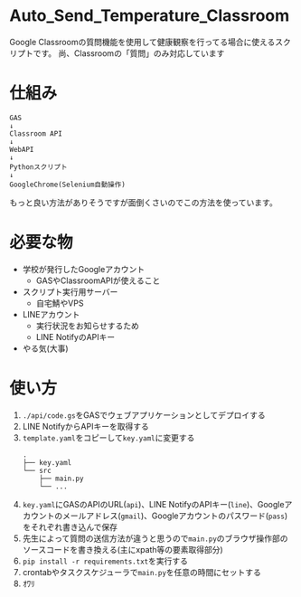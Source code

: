 # Auto_Send_Temperature_Classroom

Google Classroomの質問機能を使用して健康観察を行ってる場合に使えるスクリプトです。
尚、Classroomの「質問」のみ対応しています

# 仕組み

```
GAS
↓
Classroom API
↓
WebAPI
↓
Pythonスクリプト
↓
GoogleChrome(Selenium自動操作)
```

もっと良い方法がありそうですが面倒くさいのでこの方法を使っています。

# 必要な物

- 学校が発行したGoogleアカウント
    - GASやClassroomAPIが使えること
- スクリプト実行用サーバー
    - 自宅鯖やVPS
- LINEアカウント
    - 実行状況をお知らせするため
    - LINE NotifyのAPIキー
- やる気(大事)

# 使い方

1. `./api/code.gs`をGASでウェブアプリケーションとしてデプロイする
2. LINE NotifyからAPIキーを取得する
3. `template.yaml`をコピーして`key.yaml`に変更する
    ```
    .
    ├── key.yaml
    └── src
        ├── main.py
        └── ...

    ```
4. `key.yaml`にGASのAPIのURL(`api`)、LINE NotifyのAPIキー(`line`)、Googleアカウントのメールアドレス(`gmail`)、Googleアカウントのパスワード(`pass`)をそれぞれ書き込んで保存
5. 先生によって質問の送信方法が違うと思うので`main.py`のブラウザ操作部のソースコードを書き換える(主にxpath等の要素取得部分)
6. `pip install -r requirements.txt`を実行する
7. crontabやタスクスケジューラで`main.py`を任意の時間にセットする
8. ｵﾜﾘ